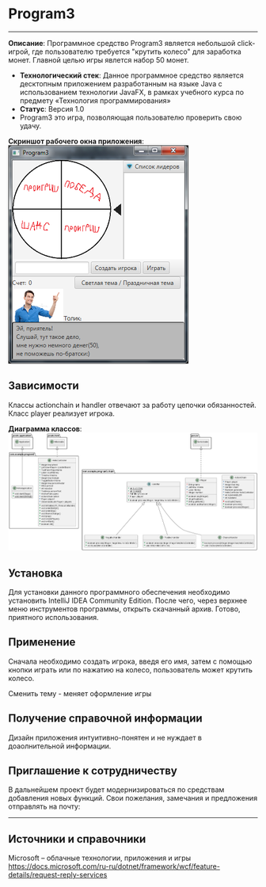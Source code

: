 # Program3
----------------

**Описание**: Программное средство Program3 является небольшой click-игрой, где пользователю требуется "крутить колесо" для заработка монет. Главной целью игры явлется набор 50 монет. 

  - **Технологический стек**: Данное программное средство является десктопным приложением разработанным на языке Java с использованием технологии JavaFX, в рамках учебного курса по предмету «Технология программирования»
  - **Статус**: Версия 1.0
  - Program3 это игра, позволяющая пользователю проверить свою удачу.

**Скриншот рабочего окна приложения**:
![alt-текст](https://github.com/Daniilzh12/program3/blob/main/image.png)

## Зависимости

Классы actionchain и handler отвечают за работу цепочки обязанностей.
Класс player реализует игрока.

**Диаграмма классов**:
![alt-текст](https://github.com/Daniilzh12/program3/blob/main/pr3D.png)
## Установка

Для установки данного программного обеспечения необходимо установить IntelliJ IDEA Community Edition. После чего, через верхнее меню инструментов программы, открыть скачанный архив.
Готово, приятного использования.

## Применение

Сначала необходимо создать игрока, введя его имя, затем с помощью кнопки играть или по нажатию на колесо, пользователь может крутить колесо. 

Сменить тему - меняет оформление игры

## Получение справочной информации

Дизайн приложения интуитивно-понятен и не нуждает в доаолнительной информации.

## Приглашение к сотрудничеству

В дальнейшем проект будет модернизироваться по средствам добавления новых функций.
Свои пожелания, замечания и предложения отправлять на почту:

----

## Источники и справочники
Microsoft – облачные технологии, приложения и игры https://docs.microsoft.com/ru-ru/dotnet/framework/wcf/feature-details/request-reply-services
